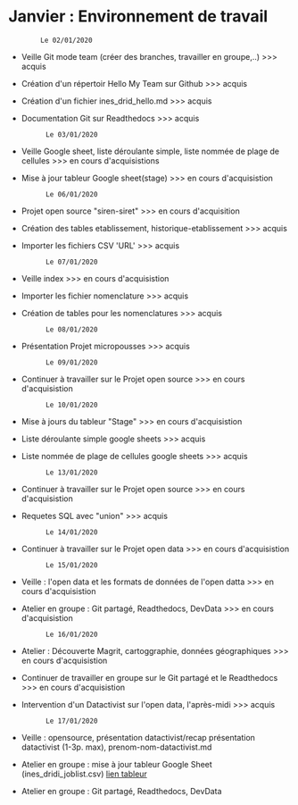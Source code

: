 Janvier : Environnement de travail
===================================

            Le 02/01/2020


- Veille Git mode team (créer des branches, travailler en groupe,..)			>>> acquis
- Création d'un répertoir Hello My Team sur Github								>>> acquis
- Création d'un fichier ines_drid_hello.md									    >>> acquis
- Documentation Git sur Readthedocs                                             >>> acquis


            Le 03/01/2020

- Veille Google sheet, liste déroulante simple, liste nommée de plage de cellules  >>> en cours d'acquisistions
- Mise à jour tableur Google sheet(stage)       >>> en cours d'acquisistion


            Le 06/01/2020

- Projet open source "siren-siret"                                              >>> en cours d'acquisition
- Création des tables etablissement, historique-etablissement                   >>> acquis
- Importer les fichiers CSV 'URL'                                               >>> acquis


            Le 07/01/2020

- Veille index                                                                  >>> en cours d'acquisistion 
- Importer les fichier nomenclature                                             >>> acquis
- Création de tables pour les nomenclatures                                     >>> acquis

            
            Le 08/01/2020

- Présentation Projet micropousses                                              >>> acquis


            Le 09/01/2020

- Continuer à travailler sur le Projet open source                              >>> en cours d'acquisistion


            Le 10/01/2020

- Mise à jours du tableur "Stage"                                              >>> en cours d'acquisistion
- Liste déroulante simple google sheets                                        >>> acquis
- Liste nommée de plage de cellules google sheets                              >>> acquis


            Le 13/01/2020

- Continuer à travailler sur le Projet open source                             >>> en cours d'acquisistion
- Requetes SQL avec "union"                                                    >>> acquis


            Le 14/01/2020

- Continuer à travailler sur le Projet open data                               >>> en cours d'acquisistion


            Le 15/01/2020

- Veille : l'open data et les formats de données de l'open datta               >>> en cours d'acquisistion
- Atelier en groupe : Git partagé, Readthedocs, DevData                        >>> en cours d'acquisistion


            Le 16/01/2020

- Atelier : Découverte Magrit, cartoggraphie, données géographiques             >>> en cours d'acquisistion
- Continuer de travailler en groupe sur le Git partagé et le Readthedocs        >>> en cours d'acquisistion
- Intervention d'un Datactivist sur l'open data, l'après-midi                   >>> acquis 


            Le 17/01/2020

- Veille : opensource, présentation datactivist/recap présentation datactivist (1-3p. max), prenom-nom-datactivist.md
- Atelier en groupe : mise à jour tableur Google Sheet (ines_dridi_joblist.csv) [lien tableur](https://docs.google.com/spreadsheets/d/1WYFz4Hbove46EdApUaoQsSlqJXPa9drf11udaCgxp3A/edit#gid=1762547584)
- Atelier en groupe : Git partagé, Readthedocs, DevData
 

